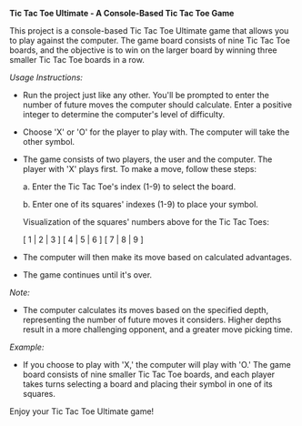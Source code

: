 **Tic Tac Toe Ultimate - A Console-Based Tic Tac Toe Game**

This project is a console-based Tic Tac Toe Ultimate game that allows you to play against the computer. The game board consists of nine Tic Tac 
Toe boards, and the objective is to win on the larger board by winning three smaller Tic Tac Toe boards in a row.

*Usage Instructions:*

- Run the project just like any other. You'll be prompted to enter the number of future moves the computer should calculate. Enter a positive 
  integer to determine the computer's level of difficulty.

- Choose 'X' or 'O' for the player to play with. The computer will take the other symbol.

- The game consists of two players, the user and the computer. The player with 'X' plays first. To make a move, follow these steps:

  a. Enter the Tic Tac Toe's index (1-9) to select the board.

  b. Enter one of its squares' indexes (1-9) to place your symbol.

  Visualization of the squares' numbers above for the Tic Tac Toes:

  [ 1 | 2 | 3 ]
  [ 4 | 5 | 6 ]
  [ 7 | 8 | 9 ]

- The computer will then make its move based on calculated advantages.

- The game continues until it's over.

*Note:*

- The computer calculates its moves based on the specified depth, representing the number of future moves it considers. Higher depths result in a 
more challenging opponent, and a greater move picking time.

*Example:*

- If you choose to play with 'X,' the computer will play with 'O.' The game board consists of nine smaller Tic Tac Toe boards, and each player 
takes turns selecting a board and placing their symbol in one of its squares.

Enjoy your Tic Tac Toe Ultimate game!